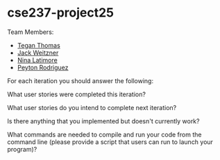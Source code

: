 # cse237-project25

Team Members:

* [Tegan Thomas]([https://github.com/thomas-03])
* [Jack Weitzner]([https://github.com/JackWeitzner])
* [Nina Latimore]([https://github.com/nnltmr])
* [Peyton Rodriguez](https://github.com/PeytonRod)

For each iteration you should answer the following:

What user stories were completed this iteration?

What user stories do you intend to complete next iteration?

Is there anything that you implemented but doesn't currently work?

What commands are needed to compile and run your code from the command line (please provide a script that users can run to launch your program)?
